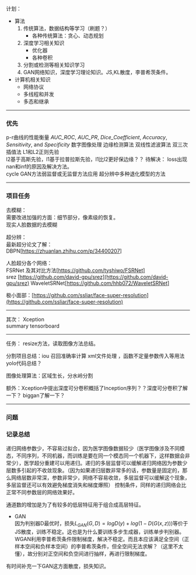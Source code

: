 
计划： 
- 算法
	1. 传统算法，数据结构等学习（刷题？）
		 - 各种传统算法：贪心、动态规划
	2. 深度学习相关知识
		-  优化器
		-  各种卷积
	3. 分割或检测等相关知识学习  
	4. GAN网络知识，深度学习理论知识。JS,KL散度，李普希茨条件。
- 计算机相关知识
  - 网络协议
  - 多线程和并发
  - 多态和继承



--------------
### 优先
p-r曲线的性能衡量 _AUC_ROC_, _AUC_PR_, _Dice_Coefficient_, _Accuracy_, _Sensitivity_, and _Specificity_
数字图像处理 边缘检测算法
双线性滤波算法
双三次插值法
L1和L2正则先验  
l2基于高斯先验，l1基于拉普拉斯先验，l1比l2更好保边缘？？
待解决：
loss出现nan和inf的原因及解决方法。  
cycle GAN方法弱监督或无监督方法应用
超分辨中多种退化模型的方法  

---
### 项目任务
去模糊：  
需要改进加强的方面：细节部分，像素级的恢复。  
现实人脸数据的去模糊  

超分辨：  
最新超分论文了解：  
DBPN[https://zhuanlan.zhihu.com/p/34400207]  

人脸超分各个网络：  
FSRNet  及其对比方法[https://github.com/tyshiwo/FSRNet]  
srez [https://github.com/david-gpu/srez](https://github.com/david-gpu/srez)
WaveletSRNet[https://github.com/hhb072/WaveletSRNet]

极小面部：[https://github.com/ssliar/face-super-resolution](https://github.com/ssliar/face-super-resolution)

------
其次：
Xception   
summary tensorboard

-----
任务：
resize方法，读取图像方法总结。

分割项目总结：iou 召回准确率计算   xml文件处理   ，函数不定量参数传入等用法
yolo代码总结？

图像处理算法：区域生长，分水岭分割
 
额外：Xception中提出深度可分卷积概括了Inception序列？？深度可分卷积了解一下？
biggan了解一下？

----
### 问题 


### 记录总结 
递归网络参数少，不容易过拟合，因为医学图像数据较少（医学图像涉及不同模态，不同序列，不同机器，而训练是要在同一个模态同一个机器下，这样数据会非常少），医学超分重建可以用递归。递归的多层监督可以缓解递归网络因为参数少层数多引起的不收敛现象。（因为如果递归层数非常多的话，参数量是固定的，那么网络层数非常深，参数非常少，网络不容易收敛，多层监督可以缓解这个现象，多层监督还可以有效避免梯度消失和梯度爆照）
控制条件，同样的递归网络会比正常不同参数层的网络效果好。

通道数的增加是为了有较多的低层特征用于组合成高层特征。
- GAN  
  因为判别器D最优时，损失$L_{GAN}(G,D)=logD(y)+log(1−D(G(x,z)))$等价于JS散度，训练不稳定。这也是为什么要训练多步生成器，训练单步判别器。  
  WGAN利用李普希茨条件限制梯度，解决不稳定。而且本应该满足全空间（正样本空间和负样本空间）的李普希茨条件，但全空间无法求解？（这里不太懂），故分别对正空间和负空间进行抽样，再进行限制梯度。  

有时间补充一下GAN这方面散度，损失知识。


<!--stackedit_data:
eyJoaXN0b3J5IjpbMTEwNjE1MDE3NSwtMTY4OTExODc4MiwtMT
Q0NjE3NzYwOSwtMTgyODY4NjEwMSwyMTE2MzgwMDAwLC02MTY1
NTU2NTksLTMyNTYwMjgxNCwxMzUwMTMyNzkxLDE3NjcwMzY5ND
AsMTg0Njg1NzE4OSwtNzE3NzEwNjEsLTU2NjU2MzQ1Miw0MzI2
NDgzMDAsNDE5MzgzMCw4NTYwOTAzNTksLTc5OTQwMjg0NiwxOT
kwNjE1Mzc3LC0xOTU5MTUyNDksLTY4MTE4NzAxNCwzNjc3MTQ4
MzZdfQ==
-->